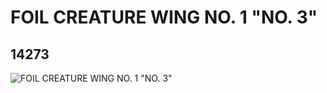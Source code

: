 # FOIL CREATURE WING NO. 1 "NO. 3"
## 14273
![FOIL CREATURE WING NO. 1 "NO. 3"](https://lc-www-live-s.legocdn.com/media/bricks/5/2/6037973.jpg)